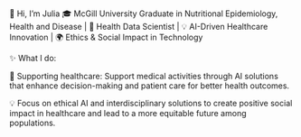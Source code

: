 👋 Hi, I’m Julia 
🎓 McGill University Graduate in Nutritional Epidemiology,  Health and Disease | 🔬 Health Data Scientist | 💡 AI-Driven Healthcare Innovation | 🌍 Ethics & Social Impact in Technology

✨ What I do:

🌱 Supporting healthcare: Support medical activities through AI solutions that enhance decision-making and patient care for better health outcomes.

💡 Focus on ethical AI and interdisciplinary solutions to create positive social impact in healthcare and lead to a more equitable future among populations. 



<!---
JuliaJingYu/JuliaJingYu is a ✨ special ✨ repository because its `README.md` (this file) appears on your GitHub profile.
You can click the Preview link to take a look at your changes.
--->
